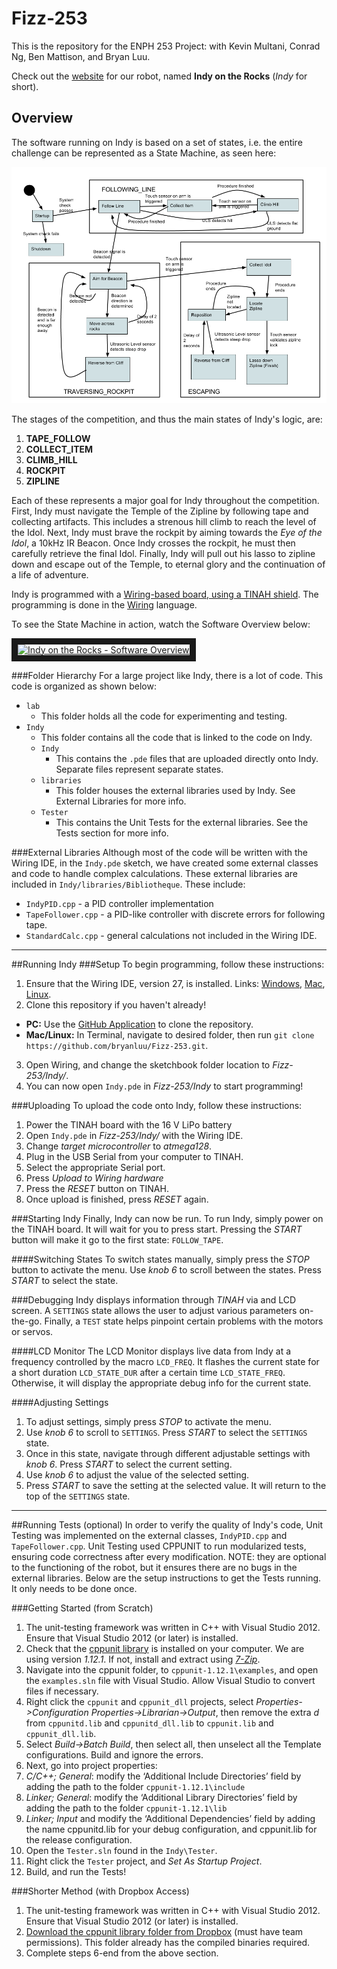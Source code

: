 Fizz-253
========

This is the repository for the ENPH 253 Project: with Kevin Multani, Conrad Ng, Ben Mattison, and Bryan Luu.

Check out the [website](http://indyontherocks.wix.com/enph253) for our robot, named **Indy on the Rocks** (*Indy* for short).

## Overview
The software running on Indy is based on a set of states, i.e. the entire challenge can be represented as a State Machine, as seen here:

![alt text](Overall%20Software%20State%20Diagram.png "Indy's State Diagram")

The stages of the competition, and thus the main states of Indy's logic, are:

1. **TAPE_FOLLOW**
2. **COLLECT_ITEM**
3. **CLIMB_HILL**
4. **ROCKPIT**
5. **ZIPLINE**

Each of these represents a major goal for Indy throughout the competition. First, Indy must navigate the Temple of the Zipline by following tape and collecting artifacts. This includes a strenous hill climb to reach the level of the Idol. Next, Indy must brave the rockpit by aiming towards the *Eye of the Idol*, a 10kHz IR Beacon. Once Indy crosses the rockpit, he must then carefully retrieve the final Idol. Finally, Indy will pull out his lasso to zipline down and escape out of the Temple, to eternal glory and the continuation of a life of adventure.

Indy is programmed with a [Wiring-based board, using a TINAH shield](http://projectlab.engphys.ubc.ca/enph253/tinah/#what-is-tinah). The programming is done in the [Wiring](http://wiring.org.co/) language.

To see the State Machine in action, watch the Software Overview below:

<a href="http://www.youtube.com/watch?feature=player_embedded&v=utKZy96eivk
" target="_blank"><img src="http://img.youtube.com/vi/utKZy96eivk/0.jpg"
alt="Indy on the Rocks - Software Overview" width="240" height="180" border="10" /></a>

###Folder Hierarchy
For a large project like Indy, there is a lot of code. This code is organized as shown below:
- `lab`
  * This folder holds all the code for experimenting and testing.
- `Indy`
  * This folder contains all the code that is linked to the code on Indy.
  * `Indy`
    * This contains the `.pde` files that are uploaded directly onto Indy. Separate files represent separate states.
  * `libraries`
    * This folder houses the external libraries used by Indy. See External Libraries for more info.
  * `Tester`
    *   This contains the Unit Tests for the external libraries. See the Tests section for more info.

###External Libraries
Although most of the code will be written with the Wiring IDE, in the `Indy.pde` sketch, we have created some external classes and code to handle complex calculations. These external libraries are included in `Indy/libraries/Bibliotheque`. These include:
- `IndyPID.cpp` - a PID controller implementation
- `TapeFollower.cpp` - a PID-like controller with discrete errors for following tape.
- `StandardCalc.cpp` - general calculations not included in the Wiring IDE.

- - -
##Running Indy
###Setup
To begin programming, follow these instructions:
 1. Ensure that the Wiring IDE, version 27, is installed. Links: [Windows](http://wiring.org.co/download/wiring-0027.zip), [Mac](http://wiring.org.co/download/wiring-0027.dmg), [Linux](http://wiring.org.co/download/wiring-0027.tgz).
 2. Clone this repository if you haven't already!
  * **PC:** Use the [GitHub Application](https://windows.github.com/) to clone the repository.
  * **Mac/Linux:** In Terminal, navigate to desired folder, then run `git clone https://github.com/bryanluu/Fizz-253.git`.
 3. Open Wiring, and change the sketchbook folder location to *Fizz-253/Indy/*.
 4. You can now open `Indy.pde` in *Fizz-253/Indy* to start programming!

###Uploading
To upload the code onto Indy, follow these instructions:
 1. Power the TINAH board with the 16 V LiPo battery
 2. Open `Indy.pde` in *Fizz-253/Indy/* with the Wiring IDE.
 3. Change *target microcontroller* to *atmega128*.
 4. Plug in the USB Serial from your computer to TINAH.
 5. Select the appropriate Serial port.
 6. Press *Upload to Wiring hardware*
 7. Press the *RESET* button on TINAH.
 8. Once upload is finished, press *RESET* again.

###Starting Indy
Finally, Indy can now be run. To run Indy, simply power on the TINAH board. It will wait for you to press start. Pressing the *START* button will make it go to the first state: `FOLLOW_TAPE`.

####Switching States
To switch states manually, simply press the *STOP* button to activate the menu. Use *knob 6* to scroll between the states. Press *START* to select the state.

###Debugging
Indy displays information through *TINAH* via and LCD screen. A `SETTINGS` state allows the user to adjust various parameters on-the-go. Finally, a `TEST` state helps pinpoint certain problems with the motors or servos.

####LCD Monitor
The LCD Monitor displays live data from Indy at a frequency controlled by the macro `LCD_FREQ`. It flashes the current state for a short duration `LCD_STATE_DUR` after a certain time `LCD_STATE_FREQ`. Otherwise, it will display the appropriate debug info for the current state.

####Adjusting Settings
1. To adjust settings, simply press *STOP* to activate the menu.
2. Use *knob 6* to scroll to `SETTINGS`. Press *START* to select the `SETTINGS` state.
3. Once in this state, navigate through different adjustable settings with *knob 6*. Press *START* to select the current setting.
4. Use *knob 6* to adjust the value of the selected setting.
5. Press *START* to save the setting at the selected value. It will return to the top of the `SETTINGS` state.

- - -
##Running Tests (optional)
In order to verify the quality of Indy's code, Unit Testing was implemented on the external classes, `IndyPID.cpp` and `TapeFollower.cpp`. Unit Testing used CPPUNIT to run modularized tests, ensuring code correctness after every modification. NOTE: they are optional to the functioning of the robot, but it ensures there are no bugs in the external libraries. Below are the setup instructions to get the Tests running. It only needs to be done once.

###Getting Started (from Scratch)
1. The unit-testing framework was written in C++ with Visual Studio 2012. Ensure that Visual Studio 2012 (or later) is installed.
2. Check that the [cppunit library](http://sourceforge.net/projects/cppunit/files/cppunit/1.12.1/) is installed on your computer. We are using version *1.12.1*. If not, install and extract using [*7-Zip*]().
3. Navigate into the cppunit folder, to `cppunit-1.12.1\examples`, and open the `examples.sln` file with Visual Studio. Allow Visual Studio to convert files if necessary.
4. Right click the `cppunit` and `cppunit_dll` projects, select *Properties->Configuration Properties->Librarian->Output*, then remove the extra *d* from `cppunitd.lib` and `cppunitd_dll.lib` to `cppunit.lib` and `cppunit_dll.lib`.
5. Select *Build->Batch Build*, then select all, then unselect all the Template configurations. Build and ignore the errors.
6. Next, go into project properties:
  1. *C/C++; General*: modify the ‘Additional Include Directories’ field by adding the path to the folder `cppunit-1.12.1\include`
  2. *Linker; General*: modify the ‘Additional Library Directories’ field by adding the path to the folder `cppunit-1.12.1\lib`
  3. *Linker; Input* and modify the ‘Additional Dependencies’ field by adding the name cppunitd.lib for your debug configuration, and cppunit.lib for the release configuration.
7. Open the `Tester.sln` found in the `Indy\Tester`.
8. Right click the `Tester` project, and *Set As Startup Project*.
9. Build, and run the Tests!

###Shorter Method (with Dropbox Access)
1. The unit-testing framework was written in C++ with Visual Studio 2012. Ensure that Visual Studio 2012 (or later) is installed.
2. [Download the cppunit library folder from Dropbox](https://www.dropbox.com/sh/sh66g9szxt1dg9a/AAB4zyQSjM2bCYX7pi2xoBpYa) (must have team permissions). This folder already has the compiled binaries required.
3. Complete steps 6-end from the above section.
